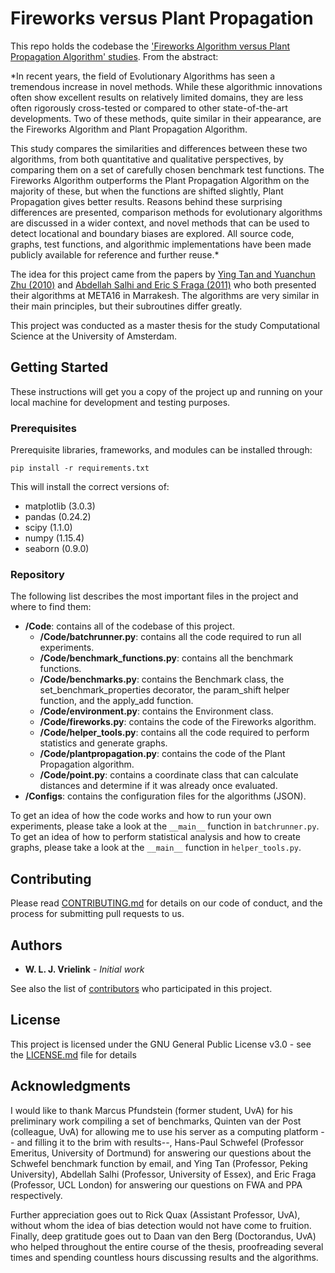 # Fireworks versus Plant Propagation

This repo holds the codebase the ['Fireworks Algorithm versus Plant Propagation Algorithm' studies](TODO). From the abstract:

*In recent years, the field of Evolutionary Algorithms has seen a tremendous increase in novel methods. While these algorithmic innovations often show excellent results on relatively limited domains, they are less often rigorously cross-tested or compared to other state-of-the-art developments. Two of these methods, quite similar in their appearance, are the Fireworks Algorithm and Plant Propagation Algorithm.

This study compares the similarities and differences between these two algorithms, from both quantitative and qualitative perspectives, by comparing them on a set of carefully chosen benchmark test functions. The Fireworks Algorithm outperforms the Plant Propagation Algorithm on the majority of these, but when the functions are shifted slightly, Plant Propagation gives better results. Reasons behind these surprising differences are presented, comparison methods for evolutionary algorithms are discussed in a wider context, and novel methods that can be used to detect locational and boundary biases are explored. All source code, graphs, test functions, and algorithmic implementations have been made publicly available for reference and further reuse.*

The idea for this project came from the papers by [Ying Tan and Yuanchun Zhu (2010)](https://www.researchgate.net/profile/Ying_Tan5/publication/220704568_Fireworks_Algorithm_for_Optimization/links/00b7d5281fc26a092a000000.pdf) and [Abdellah Salhi and Eric S Fraga (2011)](http://repository.essex.ac.uk/9974/1/paper.pdf) who both presented their algorithms at META16 in Marrakesh. The algorithms are very similar in their main principles, but their subroutines differ greatly.

This project was conducted as a master thesis for the study Computational Science at the University of Amsterdam.

## Getting Started

These instructions will get you a copy of the project up and running on your local machine for development and testing purposes.

### Prerequisites

Prerequisite libraries, frameworks, and modules can be installed through:

```
pip install -r requirements.txt
```

This will install the correct versions of:
- matplotlib (3.0.3)
- pandas (0.24.2)
- scipy (1.1.0)
- numpy (1.15.4)
- seaborn (0.9.0)

### Repository
The following list describes the most important files in the project and where to find them:
- **/Code**: contains all of the codebase of this project.
  - **/Code/batchrunner.py**: contains all the code required to run all experiments.
  - **/Code/benchmark_functions.py**: contains all the benchmark functions.
  - **/Code/benchmarks.py**: contains the Benchmark class, the set_benchmark_properties decorator,
  the param_shift helper function, and the apply_add function.
  - **/Code/environment.py**: contains the Environment class.
  - **/Code/fireworks.py**: contains the code of the Fireworks algorithm.
  - **/Code/helper_tools.py**: contains all the code required to perform statistics and generate graphs.
  - **/Code/plantpropagation.py**: contains the code of the Plant Propagation algorithm.
  - **/Code/point.py**: contains a coordinate class that can calculate distances and determine if
    it was already once evaluated.
- **/Configs**: contains the configuration files for the algorithms (JSON).

To get an idea of how the code works and how to run your own experiments, please take a look at the `__main__` function in `batchrunner.py`. To get an idea of how to perform statistical analysis and how to create graphs, please take a look at the `__main__` function in `helper_tools.py`.

## Contributing

Please read [CONTRIBUTING.md](https://github.com/WouterVrielink/FWAPPA/blob/master/CONTRIBUTING.md) for details on our code of conduct, and the process for submitting pull requests to us.

## Authors

* **W. L. J. Vrielink** - *Initial work*

See also the list of [contributors](https://github.com/WouterVrielink/FWAPPA/graphs/contributors) who participated in this project.

## License

This project is licensed under the GNU General Public License v3.0 - see the [LICENSE.md](https://github.com/WouterVrielink/FWAPPA/LICENSE.md) file for details

## Acknowledgments

I would like to thank Marcus Pfundstein (former student, UvA) for his preliminary work compiling a set of benchmarks, Quinten van der Post (colleague, UvA) for allowing me to use his server as a computing platform -- and filling it to the brim with results--, Hans-Paul Schwefel (Professor Emeritus, University of Dortmund) for answering our questions about the Schwefel benchmark function by email, and Ying Tan (Professor, Peking University), Abdellah Salhi (Professor, University of Essex), and Eric Fraga (Professor, UCL London) for answering our questions on FWA and PPA respectively. 

Further appreciation goes out to Rick Quax (Assistant Professor, UvA), without whom the idea of bias detection would not have come to fruition. Finally, deep gratitude goes out to Daan van den Berg (Doctorandus, UvA) who helped throughout the entire course of the thesis, proofreading several times and spending countless hours discussing results and the algorithms.
